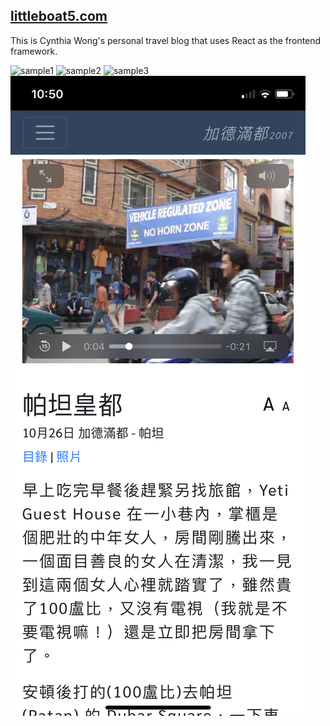 ## [littleboat5.com](https://littleboat5.com)
This is Cynthia Wong's personal travel blog that uses React as the frontend framework.

![sample1](assets/IMG_6032.PNG) ![sample2](assets/IMG_6033.PNG)
![sample3](assets/IMG_6034.PNG) ![sample4](assets/IMG_6035.PNG)
